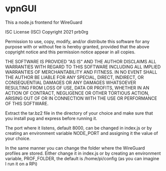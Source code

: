# vpnGUI
This a node.js frontend for WireGuard

ISC License (ISC)
Copyright 2021 prb0rg

Permission to use, copy, modify, and/or distribute this software for any
purpose with or without fee is hereby granted, provided that the above
copyright notice and this permission notice appear in all copies.

THE SOFTWARE IS PROVIDED "AS IS" AND THE AUTHOR DISCLAIMS ALL WARRANTIES WITH
REGARD TO THIS SOFTWARE INCLUDING ALL IMPLIED WARRANTIES OF MERCHANTABILITY
AND FITNESS. IN NO EVENT SHALL THE AUTHOR BE LIABLE FOR ANY SPECIAL, DIRECT,
INDIRECT, OR CONSEQUENTIAL DAMAGES OR ANY DAMAGES WHATSOEVER RESULTING FROM
LOSS OF USE, DATA OR PROFITS, WHETHER IN AN ACTION OF CONTRACT, NEGLIGENCE OR
OTHER TORTIOUS ACTION, ARISING OUT OF OR IN CONNECTION WITH THE USE OR
PERFORMANCE OF THIS SOFTWARE.

Extract the tar.bz2 file in the directory of your choice and make sure that
you install pug and express before running it.

The port where it listens, default 8000, can be changed in index.js or by
creating an environment variable NODE_PORT and assigning it the value of your
choice.

In the same manner you can change the folder where the WireGuard profiles are
stored. Either change it in index.js or by creating an environment variable,
PROF_FOLDER, the default is /home/pi/config (as you can imagine I run it on a
RPi)
